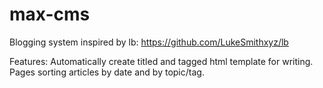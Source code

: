 # max-cms
Blogging system inspired by lb: https://github.com/LukeSmithxyz/lb

Features:
Automatically create titled and tagged html template for writing.
Pages sorting articles by date and by topic/tag.
